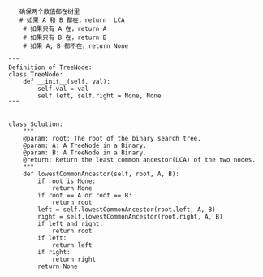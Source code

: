        确保两个数值都在树里
       # 如果 A 和 B 都在，return  LCA
        # 如果只有 A 在，return A
        # 如果只有 B 在，return B
        # 如果 A, B 都不在，return None
```
"""
Definition of TreeNode:
class TreeNode:
    def __init__(self, val):
        self.val = val
        self.left, self.right = None, None
"""


class Solution:
    """
    @param: root: The root of the binary search tree.
    @param: A: A TreeNode in a Binary.
    @param: B: A TreeNode in a Binary.
    @return: Return the least common ancestor(LCA) of the two nodes.
    """
    def lowestCommonAncestor(self, root, A, B):
        if root is None:
            return None
        if root == A or root == B:
            return root
        left = self.lowestCommonAncestor(root.left, A, B)
        right = self.lowestCommonAncestor(root.right, A, B)
        if left and right:
            return root
        if left:
            return left
        if right:
            return right
        return None
```
